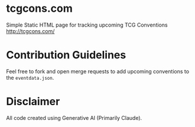 # tcgcons.com
Simple Static HTML page for tracking upcoming TCG Conventions http://tcgcons.com/

# Contribution Guidelines
Feel free to fork and open merge requests to add upcoming conventions to the `eventdata.json`.

# Disclaimer
All code created using Generative AI (Primarily Claude).
